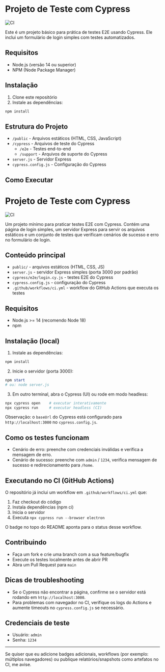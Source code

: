 # Projeto de Teste com Cypress

![CI](https://github.com/VteixeiraF/cypress-Login/actions/workflows/ci.yml/badge.svg)

Este é um projeto básico para prática de testes E2E usando Cypress. Ele inclui um formulário de login simples com testes automatizados.

## Requisitos

- Node.js (versão 14 ou superior)
- NPM (Node Package Manager)

## Instalação

1. Clone este repositório
2. Instale as dependências:
```bash
npm install
```

## Estrutura do Projeto

- `/public` - Arquivos estáticos (HTML, CSS, JavaScript)
- `/cypress` - Arquivos de teste do Cypress
  - `/e2e` - Testes end-to-end
  - `/support` - Arquivos de suporte do Cypress
- `server.js` - Servidor Express
- `cypress.config.js` - Configuração do Cypress

## Como Executar

# Projeto de Teste com Cypress

![CI](https://github.com/VteixeiraF/cypress-examples/actions/workflows/ci.yml/badge.svg)

Um projeto mínimo para praticar testes E2E com Cypress. Contém uma página de login simples, um servidor Express para servir os arquivos estáticos e um conjunto de testes que verificam cenários de sucesso e erro no formulário de login.

## Conteúdo principal

- `public/` - arquivos estáticos (HTML, CSS, JS)
- `server.js` - servidor Express simples (porta 3000 por padrão)
- `cypress/e2e/login.cy.js` - testes E2E do Cypress
- `cypress.config.js` - configuração do Cypress
- `.github/workflows/ci.yml` - workflow do GitHub Actions que executa os testes

## Requisitos

- Node.js >= 14 (recomendo Node 18)
- npm

## Instalação (local)

1. Instale as dependências:

```powershell
npm install
```

2. Inicie o servidor (porta 3000):

```powershell
npm start
# ou: node server.js
```

3. Em outro terminal, abra o Cypress (UI) ou rode em modo headless:

```powershell
npx cypress open    # executar interativamente
npx cypress run     # executar headless (CI)
```

Observação: o `baseUrl` do Cypress está configurado para `http://localhost:3000` no `cypress.config.js`.

## Como os testes funcionam

- Cenário de erro: preenche com credenciais inválidas e verifica a mensagem de erro.
- Cenário de sucesso: preenche com `admin` / `1234`, verifica mensagem de sucesso e redirecionamento para `/home`.

## Executando no CI (GitHub Actions)

O repositório já inclui um workflow em `.github/workflows/ci.yml` que:

1. Faz checkout do código
2. Instala dependências (npm ci)
3. Inicia o servidor
4. Executa `npx cypress run --browser electron`

O badge no topo do README aponta para o status desse workflow.

## Contribuindo

- Faça um fork e crie uma branch com a sua feature/bugfix
- Execute os testes localmente antes de abrir PR
- Abra um Pull Request para `main`

## Dicas de troubleshooting

- Se o Cypress não encontrar a página, confirme se o servidor está rodando em `http://localhost:3000`.
- Para problemas com navegador no CI, verifique os logs do Actions e aumente timeouts no `cypress.config.js` se necessário.

## Credenciais de teste

- Usuário: `admin`
- Senha: `1234`

---

Se quiser que eu adicione badges adicionais, workflows (por exemplo: múltiplos navegadores) ou publique relatórios/snapshots como artefatos no CI, me avise.